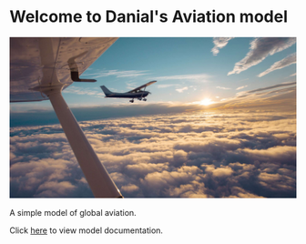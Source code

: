 # Welcome to Danial's Aviation model

![General Aviation](assets/general-aviation.jpg)

A simple model of global aviation.

Click [here](./aviation.md) to view model documentation.
